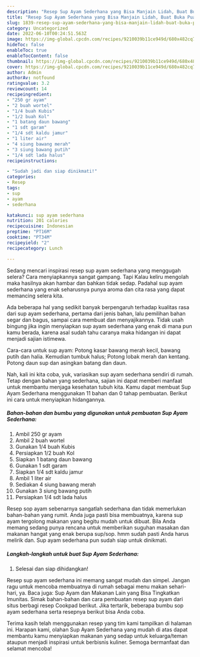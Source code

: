 ```yaml
---
description: "Resep Sup Ayam Sederhana yang Bisa Manjain Lidah, Buat Buka Puasa Menggugah Selera"
title: "Resep Sup Ayam Sederhana yang Bisa Manjain Lidah, Buat Buka Puasa Menggugah Selera"
slug: 1839-resep-sup-ayam-sederhana-yang-bisa-manjain-lidah-buat-buka-puasa-menggugah-selera
category: Uncategorized
date: 2022-06-10T00:24:51.563Z
image: https://img-global.cpcdn.com/recipes/9210039b11ce949d/680x482cq70/sup-ayam-sederhana-foto-resep-utama.jpg
hideToc: false
enableToc: true
enableTocContent: false
thumbnail: https://img-global.cpcdn.com/recipes/9210039b11ce949d/680x482cq70/sup-ayam-sederhana-foto-resep-utama.jpg
cover: https://img-global.cpcdn.com/recipes/9210039b11ce949d/680x482cq70/sup-ayam-sederhana-foto-resep-utama.jpg
author: Admin
authorAv: notfound
ratingvalue: 3.2
reviewcount: 14
recipeingredient:
- "250 gr ayam"
- "2 buah wortel"
- "1/4 buah Kubis"
- "1/2 buah Kol"
- "1 batang daun bawang"
- "1 sdt garam"
- "1/4 sdt kaldu jamur"
- "1 liter air"
- "4 siung bawang merah"
- "3 siung bawang putih"
- "1/4 sdt lada halus"
recipeinstructions:

- "Sudah jadi dan siap dinikmati!"
categories:
- Resep
tags:
- sup
- ayam
- sederhana

katakunci: sup ayam sederhana 
nutrition: 201 calories
recipecuisine: Indonesian
preptime: "PT16M"
cooktime: "PT34M"
recipeyield: "2"
recipecategory: Lunch

---
```



Sedang mencari inspirasi resep sup ayam sederhana yang menggugah selera? Cara menyiapkannya sangat gampang. Tapi Kalau keliru mengolah maka hasilnya akan hambar dan bahkan tidak sedap. Padahal sup ayam sederhana yang enak seharusnya punya aroma dan cita rasa yang dapat memancing selera kita.


Ada beberapa hal yang sedikit banyak berpengaruh terhadap kualitas rasa dari sup ayam sederhana, pertama dari jenis bahan, lalu pemilihan bahan segar dan bagus, sampai cara membuat dan menyajikannya. Tidak usah bingung jika ingin menyiapkan sup ayam sederhana yang enak di mana pun kamu berada, karena asal sudah tahu caranya maka hidangan ini dapat menjadi sajian istimewa.

Cara-cara untuk sup ayam: Potong kasar bawang merah kecil, bawang putih dan halia. Kemudian tumbuk halus; Potong lobak merah dan kentang. Potong daun sup dan asingkan batang dan daun.


Nah, kali ini kita coba, yuk, variasikan sup ayam sederhana sendiri di rumah. Tetap dengan bahan yang sederhana, sajian ini dapat memberi manfaat untuk membantu menjaga kesehatan tubuh kita. Kamu dapat membuat Sup Ayam Sederhana menggunakan 11 bahan dan 0 tahap pembuatan. Berikut ini cara untuk menyiapkan hidangannya.

<!--inarticleads1-->

##### Bahan-bahan dan bumbu yang digunakan untuk pembuatan Sup Ayam Sederhana:

1. Ambil 250 gr ayam
1. Ambil 2 buah wortel
1. Gunakan 1/4 buah Kubis
1. Persiapkan 1/2 buah Kol
1. Siapkan 1 batang daun bawang
1. Gunakan 1 sdt garam
1. Siapkan 1/4 sdt kaldu jamur
1. Ambil 1 liter air
1. Sediakan 4 siung bawang merah
1. Gunakan 3 siung bawang putih
1. Persiapkan 1/4 sdt lada halus


Resep sop ayam sebenarnya sangatlah sederhana dan tidak memerlukan bahan-bahan yang rumit. Anda juga pasti bisa membuatnya, karena sup ayam tergolong makanan yang begitu mudah untuk dibuat. Bila Anda memang sedang punya rencana untuk memberikan suguhan masakan dan makanan hangat yang enak berupa sup/sop. hmm sudah pasti Anda harus melirik dan. Sup ayam sederhana pun sudah siap untuk dinikmati. 

<!--inarticleads2-->

##### Langkah-langkah untuk buat Sup Ayam Sederhana:


1. Selesai dan siap dihidangkan!

Resep sup ayam sederhana ini memang sangat mudah dan simpel. Jangan ragu untuk mencoba membuatnya di rumah sebagai menu makan sehari-hari, ya. Baca juga: Sup Ayam dan Makanan Lain yang Bisa Tingkatkan Imunitas. Simak bahan-bahan dan cara pembuatan resep sup ayam dari situs berbagi resep Cookpad berikut. Jika tertarik, beberapa bumbu sop ayam sederhana serta resepnya berikut bisa Anda coba. 

Terima kasih telah menggunakan resep yang tim kami tampilkan di halaman ini. Harapan kami, olahan Sup Ayam Sederhana yang mudah di atas dapat membantu kamu menyiapkan makanan yang sedap untuk keluarga/teman ataupun menjadi inspirasi untuk berbisnis kuliner. Semoga bermanfaat dan selamat mencoba!
